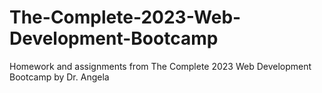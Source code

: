 # The-Complete-2023-Web-Development-Bootcamp
Homework and assignments from The Complete 2023 Web Development Bootcamp by Dr. Angela
